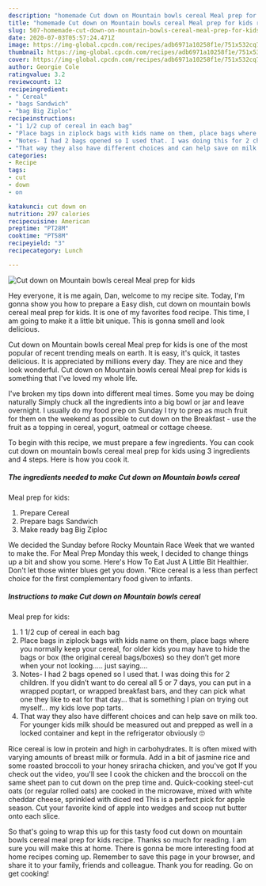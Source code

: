 ```yaml
---
description: "homemade Cut down on Mountain bowls cereal Meal prep for kids recipe | how to cook Cut down on Mountain bowls cereal Meal prep for kids"
title: "homemade Cut down on Mountain bowls cereal Meal prep for kids recipe | how to cook Cut down on Mountain bowls cereal Meal prep for kids"
slug: 507-homemade-cut-down-on-mountain-bowls-cereal-meal-prep-for-kids-recipe-how-to-cook-cut-down-on-mountain-bowls-cereal-meal-prep-for-kids
date: 2020-07-03T05:57:24.471Z
image: https://img-global.cpcdn.com/recipes/adb6971a10258f1e/751x532cq70/cut-down-on-mountain-bowls-cereal-meal-prep-for-kids-recipe-main-photo.jpg
thumbnail: https://img-global.cpcdn.com/recipes/adb6971a10258f1e/751x532cq70/cut-down-on-mountain-bowls-cereal-meal-prep-for-kids-recipe-main-photo.jpg
cover: https://img-global.cpcdn.com/recipes/adb6971a10258f1e/751x532cq70/cut-down-on-mountain-bowls-cereal-meal-prep-for-kids-recipe-main-photo.jpg
author: Georgie Cole
ratingvalue: 3.2
reviewcount: 12
recipeingredient:
- " Cereal"
- "bags Sandwich"
- "bag Big Ziploc"
recipeinstructions:
- "1 1/2 cup of cereal in each bag"
- "Place bags in ziplock bags with kids name on them, place bags where you normally keep your cereal, for older kids you may have to hide the bags or box (the original cereal bags/boxes) so they don’t get more when your not looking..... just saying...."
- "Notes- I had 2 bags opened so I used that. I was doing this for 2 children. If you didn’t want to do cereal all 5 or 7 days, you can put in a wrapped poptart, or wrapped breakfast bars, and they can pick what one they like to eat for that day... that is something I plan on trying out myself... my kids love pop tarts."
- "That way they also have different choices and can help save on milk too. For younger kids milk should be measured out and prepped as well in a locked container and kept in the refrigerator obviously 🙄"
categories:
- Recipe
tags:
- cut
- down
- on

katakunci: cut down on 
nutrition: 297 calories
recipecuisine: American
preptime: "PT28M"
cooktime: "PT58M"
recipeyield: "3"
recipecategory: Lunch

---
```



![Cut down on Mountain bowls cereal
Meal prep for kids](https://img-global.cpcdn.com/recipes/adb6971a10258f1e/751x532cq70/cut-down-on-mountain-bowls-cereal-meal-prep-for-kids-recipe-main-photo.jpg)

Hey everyone, it is me again, Dan, welcome to my recipe site. Today, I'm gonna show you how to prepare a Easy dish, cut down on mountain bowls cereal
meal prep for kids. It is one of my favorites food recipe. This time, I am going to make it a little bit unique. This is gonna smell and look delicious.

Cut down on Mountain bowls cereal
Meal prep for kids is one of the most popular of recent trending meals on earth. It is easy, it's quick, it tastes delicious. It is appreciated by millions every day. They are nice and they look wonderful. Cut down on Mountain bowls cereal
Meal prep for kids is something that I've loved my whole life.

I&#39;ve broken my tips down into different meal times. Some you may be doing naturally Simply chuck all the ingredients into a big bowl or jar and leave overnight. I usually do my food prep on Sunday I try to prep as much fruit for them on the weekend as possible to cut down on the Breakfast - use the fruit as a topping in cereal, yogurt, oatmeal or cottage cheese.


To begin with this recipe, we must prepare a few ingredients. You can cook cut down on mountain bowls cereal
meal prep for kids using 3 ingredients and 4 steps. Here is how you cook it.

<!--inarticleads1-->

##### The ingredients needed to make Cut down on Mountain bowls cereal
Meal prep for kids:

1. Prepare  Cereal
1. Prepare bags Sandwich
1. Make ready bag Big Ziploc


We decided the Sunday before Rocky Mountain Race Week that we wanted to make the. For Meal Prep Monday this week, I decided to change things up a bit and show you some. Here&#39;s How To Eat Just A Little Bit Healthier. Don&#39;t let those winter blues get you down. &#34;Rice cereal is a less than perfect choice for the first complementary food given to infants. 

<!--inarticleads2-->

##### Instructions to make Cut down on Mountain bowls cereal
Meal prep for kids:

1. 1 1/2 cup of cereal in each bag
1. Place bags in ziplock bags with kids name on them, place bags where you normally keep your cereal, for older kids you may have to hide the bags or box (the original cereal bags/boxes) so they don’t get more when your not looking..... just saying....
1. Notes- I had 2 bags opened so I used that. I was doing this for 2 children. If you didn’t want to do cereal all 5 or 7 days, you can put in a wrapped poptart, or wrapped breakfast bars, and they can pick what one they like to eat for that day... that is something I plan on trying out myself... my kids love pop tarts.
1. That way they also have different choices and can help save on milk too. For younger kids milk should be measured out and prepped as well in a locked container and kept in the refrigerator obviously 🙄


Rice cereal is low in protein and high in carbohydrates. It is often mixed with varying amounts of breast milk or formula. Add in a bit of jasmine rice and some roasted broccoli to your honey sriracha chicken, and you&#39;ve got If you check out the video, you&#39;ll see I cook the chicken and the broccoli on the same sheet pan to cut down on the prep time and. Quick-cooking steel-cut oats (or regular rolled oats) are cooked in the microwave, mixed with white cheddar cheese, sprinkled with diced red This is a perfect pick for apple season. Cut your favorite kind of apple into wedges and scoop nut butter onto each slice. 

So that's going to wrap this up for this tasty food cut down on mountain bowls cereal
meal prep for kids recipe. Thanks so much for reading. I am sure you will make this at home. There is gonna be more interesting food at home recipes coming up. Remember to save this page in your browser, and share it to your family, friends and colleague. Thank you for reading. Go on get cooking!
